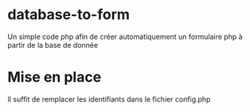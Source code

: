 # database-to-form
Un simple code php afin de créer automatiquement un formulaire php à partir de la base de donnée

# Mise en place
Il suffit de remplacer les identifiants dans le fichier config.php
